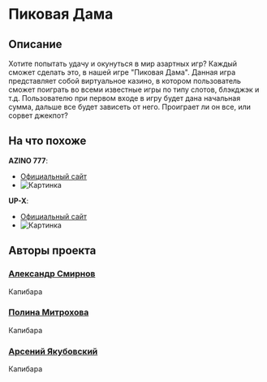 # Пиковая Дама
## Описание
Хотите попытать удачу и окунуться в мир азартных игр? Каждый сможет сделать это, в нашей игре "Пиковая Дама". 
Данная игра представляет собой виртуальное казино, в котором пользователь сможет поиграть во всеми известные игры по типу слотов, блэкджэк и т.д.
Пользователю при первом входе в игру будет дана начальная сумма, дальше все будет зависеть от него. Проиграет ли он все, или сорвет джекпот?
## На что похоже
**AZINO 777**:
- [Официальный сайт](https://www.ngv7w-azino777.icu/ru/ "Официальный сайт")
- ![Картинка](http://uvao.ru/uploads/posts/2018-08/1533469912_screenshot-1.png "Подсказка")

**UP-X**:
- [Официальный сайт](https://www.ngv7w-azino777.icu/ru/](https://up2xf6x.xyz/) "Официальный сайт")
- ![Картинка](https://forum.bits.media/uploads/monthly_2022_05/L5W5nKEaAC4.jpg.1df255e04a284836a9641301c458e65e.jpg "Подсказка")
## Авторы проекта
### [Александр Смирнов](https://github.com/lilApril)
Капибара
### [Полина Митрохова](https://github.com/paullyaw)
Капибара
### [Арсений Якубовский](https://github.com/hunter3470)
Капибара
